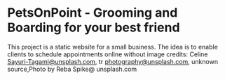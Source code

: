 # PetsOnPoint - Grooming and Boarding for your best friend

This project is a static website for a small business. The idea is to enable clients to schedule appointments online without
image credits: Celine Sayuri-Tagami@unsplash.com, tr photography@unsplash.com, unknown source,Photo by Reba Spike@ unsplash.com
   
